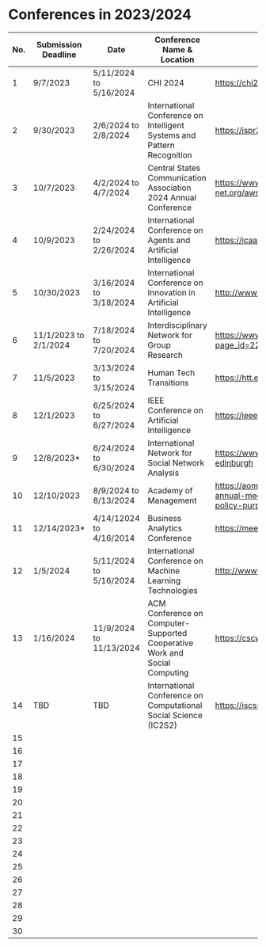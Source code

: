 # Conferences in 2023/2024

| No.  |  Submission Deadline | Date  | Conference Name & Location  | Link |
|---|---|---|---|---|
| 1  | 9/7/2023 | 5/11/2024 to 5/16/2024 | CHI 2024 | https://chi2024.acm.org/ |
| 2  | 9/30/2023 | 2/6/2024 to 2/8/2024 | International Conference on Intelligent Systems and Pattern Recognition | https://ispr2024.sciencesconf.org/ |
| 3  | 10/7/2023 | 4/2/2024 to 4/7/2024 | Central States Communication Association 2024 Annual Conference | https://www.csca-net.org/aws/CSCA/pt/sp/convention_overview |
| 4  | 10/9/2023  | 2/24/2024 to 2/26/2024 | International Conference on Agents and Artificial Intelligence | https://icaart.scitevents.org/ |
| 5  | 10/30/2023  | 3/16/2024 to 3/18/2024 | International Conference on Innovation in Artificial Intelligence | http://www.iciai.org/ |
| 6  | 11/1/2023 to 2/1/2024 |7/18/2024 to 7/20/2024 |  Interdisciplinary Network for Group Research | https://www.ingroup.net/content.aspx?page_id=22&club_id=300815&module_id=568313 |
| 7  | 11/5/2023  | 3/13/2024 to 3/15/2024 | Human Tech Transitions | https://htt.events/ |
| 8  | 12/1/2023 | 6/25/2024 to 6/27/2024 | IEEE Conference on Artificial Intelligence | https://ieeecai.org/2024/ |
| 9  | 12/8/2023*  |6/24/2024 to 6/30/2024 |  International Network for Social Network Analysis | https://www.insna.org/events/sunbelt-2024---edinburgh |
| 10 | 12/10/2023 | 8/9/2024 to 8/13/2024 | Academy of Management | https://aom.org/events/annual-meeting/future-annual-meetings/2024-innovating-for-the-future-policy-purpose-and-organizations |
| 11 | 12/14/2023*  |4/14/12024 to 4/16/2014 |  Business Analytics Conference | https://meetings.informs.org/wordpress/analytics2024/ |
| 12 | 1/5/2024 | 5/11/2024 to 5/16/2024 | International Conference on Machine Learning Technologies | http://www.icmlt.org/ |
| 13 | 1/16/2024 | 11/9/2024 to 11/13/2024 |  ACM Conference on Computer-Supported Cooperative Work and Social Computing | https://cscw.acm.org/2024/ |
| 14 | TBD | TBD | International Conference on Computational Social Science (IC2S2) | https://iscss.org/
| 15  |    |   |  |    |
| 16  |    |   |  |    |
| 17  |    |   |  |    |
| 18  |    |   |  |    |
| 19  |    |   |  |    |
| 20 |    |   |  |    |
| 21  |    |   |  |    |
| 22  |    |   |  |    |
| 23  |    |   |  |    |
| 24  |    |   |  |    |
| 25  |    |   |  |    |
| 26  |    |   |  |    |
| 27  |    |   |  |    |
| 28  |    |   |  |    |
| 29  |    |   |  |    |
| 30  |    |   |  |    |



